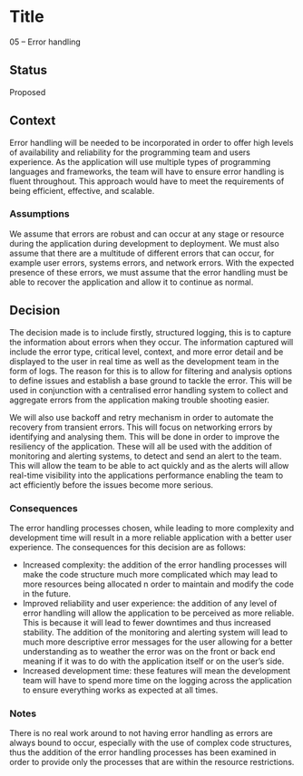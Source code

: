 # Title
05 – Error handling 

## Status
Proposed

## Context
Error handling will be needed to be incorporated in order to offer high levels of availability and reliability for the programming team and users experience. As the application will use multiple types of programming languages and frameworks, the team will have to ensure error handling is fluent throughout. This approach would have to meet the requirements of being efficient, effective, and scalable. 

### Assumptions
We assume that errors are robust and can occur at any stage or resource during the application during development to deployment. We must also assume that there are a multitude of different errors that can occur, for example user errors, systems errors, and network errors. With the expected presence of these errors, we must assume that the error handling must be able to recover the application and allow it to continue as normal.

## Decision
The decision made is to include firstly, structured logging, this is to capture the information about errors when they occur. The information captured will include the error type, critical level, context, and more error detail and be displayed to the user in real time as well as the development team in the form of logs. The reason for this is to allow for filtering and analysis options to define issues and establish a base ground to tackle the error. This will be used in conjunction with a centralised error handling system to collect and aggregate errors from the application making trouble shooting easier. 

We will also use backoff and retry mechanism in order to automate the recovery from transient errors. This will focus on networking errors by identifying and analysing them. This will be done in order to improve the resiliency of the application. These will all be used with the addition of monitoring and alerting systems, to detect and send an alert to the team. This will allow the team to be able to act quickly and as the alerts will allow real-time visibility into the applications performance enabling the team to act efficiently before the issues become more serious.

### Consequences
The error handling processes chosen, while leading to more complexity and development time will result in a more reliable application with a better user experience. The consequences for this decision are as follows:
* Increased complexity: the addition of the error handling processes will make the code structure much more complicated which may lead to more resources being allocated n order to maintain and modify the code in the future.
* Improved reliability and user experience: the addition of any level of error handling will allow the application to be perceived as more reliable. This is because it will lead to fewer downtimes and thus increased stability. The addition of the monitoring and alerting system will lead to much more descriptive error messages for the user allowing for a better understanding as to weather the error was on the front or back end meaning if it was to do with the application itself or on the user’s side.
* Increased development time: these features will mean the development team will have to spend more time on the logging across the application to ensure everything works as expected at all times.

### Notes
There is no real work around to not having error handling as errors are always bound to occur, especially with the use of complex code structures, thus the addition of the error handling processes has been examined in order to provide only the processes that are within the resource restrictions. 
